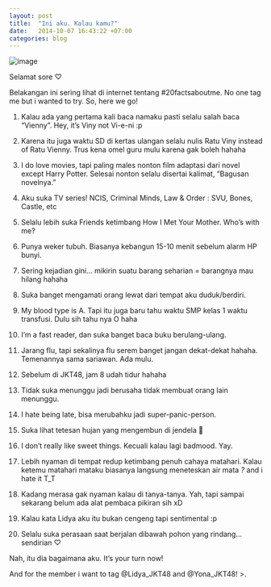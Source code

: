 ```yaml
---
layout: post
title:  "Ini aku. Kalau kamu?"
date:   2014-10-07 16:43:22 +07:00
categories: blog
---
```

![image]({{site.baseurl}}/assets/img/jqot92.jpg)

Selamat sore ♡

Belakangan ini sering lihat di internet tentang #20factsaboutme. No one tag me but i wanted to try. So, here we go!

1. Kalau ada yang pertama kali baca namaku pasti selalu salah baca “Vienny”. Hey, it’s Viny not Vi-e-ni :p

2. Karena itu juga waktu SD di kertas ulangan selalu nulis Ratu Viny instead of Ratu Vienny. Trus kena omel guru mulu karena gak boleh hahaha

3. I do love movies, tapi paling males nonton film adaptasi dari novel except Harry Potter. Selesai nonton selalu disertai kalimat, “Bagusan novelnya.”

4. Aku suka TV series! NCIS, Criminal Minds, Law & Order : SVU, Bones, Castle, etc

5. Selalu lebih suka Friends ketimbang How I Met Your Mother. Who’s with me?

6. Punya weker tubuh. Biasanya kebangun 15-10 menit sebelum alarm HP bunyi.

7. Sering kejadian gini… mikirin suatu barang seharian = barangnya mau hilang hahaha

8. Suka banget mengamati orang lewat dari tempat aku duduk/berdiri.

9. My blood type is A. Tapi itu juga baru tahu waktu SMP kelas 1 waktu transfusi. Dulu sih tahu nya O haha

10. I’m a fast reader, dan suka banget baca buku berulang-ulang.

11. Jarang flu, tapi sekalinya flu serem banget jangan dekat-dekat hahaha. Temenannya sama sariawan. Ada mulu.

12. Sebelum di JKT48, jam 8 udah tidur hahaha

13. Tidak suka menunggu jadi berusaha tidak membuat orang lain menunggu.

14. I hate being late, bisa merubahku jadi super-panic-person.

15. Suka lihat tetesan hujan yang mengembun di jendela 🙂

16. I don’t really like sweet things. Kecuali kalau lagi badmood. Yay.

17. Lebih nyaman di tempat redup ketimbang penuh cahaya matahari. Kalau ketemu matahari mataku biasanya langsung meneteskan air mata *?* and i hate it T_T

18. Kadang merasa gak nyaman kalau di tanya-tanya. Yah, tapi sampai sekarang belum ada alat pembaca pikiran sih xD

19. Kalau kata Lidya aku itu bukan cengeng tapi sentimental :p

20. Selalu suka perasaan saat berjalan dibawah pohon yang rindang… sendirian ♡

Nah, itu dia bagaimana aku. It’s your turn now!

And for the member i want to tag @Lidya_JKT48 and @Yona_JKT48! >.